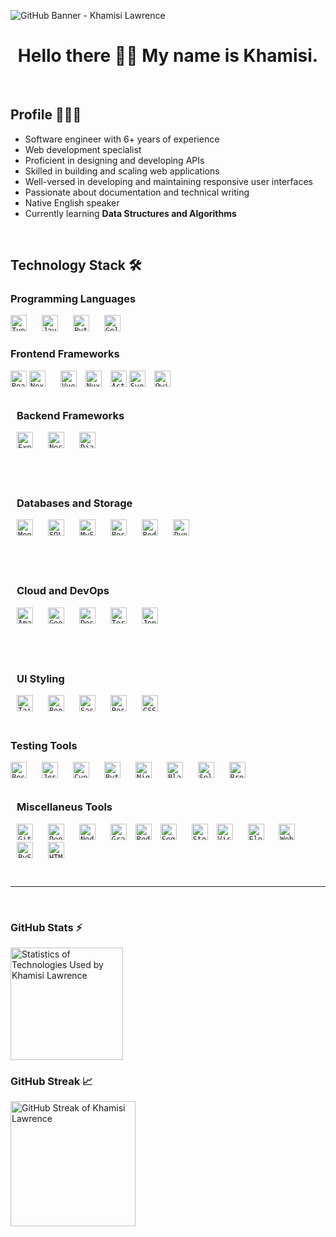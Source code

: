![GitHub Banner - Khamisi Lawrence](https://github.com/user-attachments/assets/d8145f42-393a-41ae-8210-79be32ad09d8)

<div align="center">
  <h1>
    Hello there 👋🏾 My name is Khamisi.
  </h1>
</div>

<br />

## Profile 👨🏾‍💻
- Software engineer with 6+ years of experience
- Web development specialist
- Proficient in designing and developing APIs
- Skilled in building and scaling web applications
- Well-versed in developing and maintaining responsive user interfaces
- Passionate about documentation and technical writing
- Native English speaker 
- Currently learning <b>Data Structures and Algorithms</b>

<br />

## Technology Stack 🛠️

<section>
  <h3>Programming Languages</h3>
  <code><a align="left" href="https://www.typescriptlang.org/" rel="nofollow noopener noreferrer" target="_blank" style="padding-right:10px;"><img alt="TypeScript" title="TypeScript" width="26px" src="https://cdn.jsdelivr.net/gh/devicons/devicon/icons/typescript/typescript-original.svg" style="padding-right:10px;" /></a></code>
  <code><a align="left" href="https://devdocs.io/javascript/" rel="nofollow noopener noreferrer" target="_blank" style="padding-right:10px;"><img alt="JavaScript" title="JavaScript" width="26px" src="https://cdn.jsdelivr.net/gh/devicons/devicon/icons/javascript/javascript-original.svg" style="padding-right:10px;" /></a></code>
  <code><a align="left" href="https://www.python.org/" rel="nofollow noopener noreferrer" target="_blank" style="padding-right:10px;"><img alt="Python" title="Python" width="26px" src="https://cdn.jsdelivr.net/gh/devicons/devicon@latest/icons/python/python-original.svg" style="padding-right:10px;" /></a></code>
  <code><a align="left" href="https://go.dev/" rel="nofollow noopener noreferrer" target="_blank" style="padding-right:10px;"><img alt="Golang" title="Golang" width="26px" src="https://cdn.jsdelivr.net/gh/devicons/devicon@latest/icons/go/go-original-wordmark.svg" style="padding-right:10px;" /></a></code>
</section>

<section>
  <h3>Frontend Frameworks</h3>
  <code><a align="left" href="https://react.dev/" rel="nofollow noopener noreferrer" target="_blank"><img alt="React" title="React" width="26px" src="https://cdn.jsdelivr.net/gh/devicons/devicon/icons/react/react-original.svg" /></a></code>
  <code><a align="left" href="https://nextjs.org/" rel="nofollow noopener noreferrer" target="_blank" style="padding-right:10px;"><img alt="Next.js" title="Next.js" width="26px" src="https://cdn.jsdelivr.net/gh/devicons/devicon@latest/icons/nextjs/nextjs-original.svg" style="padding-right:10px;" /></a></code>
  <code><a align="left" href="https://vuejs.org/" rel="nofollow noopener noreferrer" target="_blank" style="padding-right:10px;"><img alt="Vue" title="Vue" width="26px" src="https://cdn.jsdelivr.net/gh/devicons/devicon@latest/icons/vuejs/vuejs-original.svg" /></a></code>
  <code><a align="left" href="https://nuxt.com/" rel="nofollow noopener noreferrer" target="_blank" style="padding-right:10px;"><img alt="Nuxt.js" title="Nuxt.js" width="26px" src="https://cdn.jsdelivr.net/gh/devicons/devicon@latest/icons/nuxtjs/nuxtjs-original.svg" /></a></code>
  <code><a align="left" href="https://astro.build/" rel="nofollow noopener noreferrer" target="_blank"><img alt="Astro" title="Astro" width="26px" src="https://www.svgrepo.com/show/373446/astro.svg" /></a></code>
  <code><a align="left" href="https://svelte.dev/" rel="nofollow noopener noreferrer" target="_blank" style="padding-right:10px;"><img alt="Svelte" title="Svelte" width="26px" src="https://cdn.jsdelivr.net/gh/devicons/devicon/icons/svelte/svelte-original.svg" /></a></code>
  <code><a align="left" href="https://qwik.dev/docs/" rel="nofollow noopener noreferrer" target="_blank" style="padding-right:10px;"><img alt="Qwik" title="Qwik" width="26px" src="https://cdn.jsdelivr.net/gh/devicons/devicon@latest/icons/qwik/qwik-original.svg" /></a></code>
</section>

<section style="margin-bottom:2rem;padding:10px;">
  <h3>Backend Frameworks</h3>
  <code><a align="left" href="https://expressjs.com/" rel="nofollow noopener noreferrer" target="_blank" style="padding-right:10px;"><img alt="Express.js" title="Express" width="26px" src="https://cdn.jsdelivr.net/gh/devicons/devicon@latest/icons/express/express-original.svg" style="padding-right:10px;" /></a></code>
  <code><a align="left" href="https://nestjs.com/" rel="nofollow noopener noreferrer" target="_blank" style="padding-right:10px;"><img alt="Nest.js" title="Nest.js" width="26px" src="https://cdn.jsdelivr.net/gh/devicons/devicon@latest/icons/nestjs/nestjs-original.svg" style="padding-right:10px;" /></a></code>
  <code><a align="left" href="https://www.djangoproject.com/" rel="nofollow noopener noreferrer" target="_blank" style="padding-right:10px;"><img alt="Django" title="Django" width="26px" src="https://cdn.jsdelivr.net/gh/devicons/devicon@latest/icons/django/django-plain.svg" style="padding-right:10px;" /></a></code>
</section>

<section style="margin-bottom:2rem;padding:10px;">
  <h3>Databases and Storage</h3>
  <code><a align="left" href="https://www.mongodb.com/" rel="nofollow noopener noreferrer" target="_blank" style="padding-right:10px;"><img alt="MongoDB" title="MongoDB" width="26px" src="https://cdn.jsdelivr.net/gh/devicons/devicon@latest/icons/mongodb/mongodb-original.svg" style="padding-right:10px;" /></a></code>
     <code><a align="left" href="https://www.sqlite.org/" rel="nofollow noopener noreferrer" target="_blank" style="padding-right:10px;"><img alt="SQLite" title="SQLite" width="26px" src="https://cdn.jsdelivr.net/gh/devicons/devicon@latest/icons/sqlite/sqlite-original.svg" style="padding-right:10px;" /></a></code>
      <code><a align="left" href="https://www.mysql.com/" rel="nofollow noopener noreferrer" target="_blank" style="padding-right:10px;"><img alt="MySQL" title="MySQL" width="26px" src="https://cdn.jsdelivr.net/gh/devicons/devicon@latest/icons/mysql/mysql-original.svg" style="padding-right:10px;" /></a></code>
       <code><a align="left" href="https://www.postgresql.org/" rel="nofollow noopener noreferrer" target="_blank" style="padding-right:10px;"><img alt="PostgreSQL" title="PostgreSQL" width="26px" src="https://cdn.jsdelivr.net/gh/devicons/devicon@latest/icons/postgresql/postgresql-original.svg" style="padding-right:10px;" /></a></code>
       <code><a align="left" href="https://redis.io/" rel="nofollow noopener noreferrer" target="_blank" style="padding-right:10px;"><img alt="Redis" title="Redis" width="26px" src="https://cdn.jsdelivr.net/gh/devicons/devicon@latest/icons/redis/redis-original.svg" style="padding-right:10px;" /></a></code>
  <code><a align="left" href="https://aws.amazon.com/dynamodb/" rel="nofollow noopener noreferrer" target="_blank" style="padding-right:10px;"><img alt="DynamoDB" title="DynamoDB" width="26px" src="https://cdn.jsdelivr.net/gh/devicons/devicon@latest/icons/dynamodb/dynamodb-original.svg" style="padding-right:10px;" /></a></code>
</section>

<section style="margin-bottom:2rem;padding:10px;">
  <h3>Cloud and DevOps</h3>
  <code><a align="left" href="https://aws.amazon.com/" rel="nofollow noopener noreferrer" target="_blank" style="padding-right:10px;"><img alt="Amazon Web Services" title="Amazon Web Services" width="26px" src="https://cdn.jsdelivr.net/gh/devicons/devicon@latest/icons/amazonwebservices/amazonwebservices-plain-wordmark.svg" style="padding-right:10px;" /></a></code>
  <code><a align="left" href="https://cloud.google.com/" rel="nofollow noopener noreferrer" target="_blank" style="padding-right:10px;"><img alt="Google Cloud Platform" title="Google Cloud Platform" width="26px" src="https://cdn.jsdelivr.net/gh/devicons/devicon@latest/icons/googlecloud/googlecloud-original.svg" style="padding-right:10px;" /></a></code>
  <code><a align="left" href="https://www.docker.com/" rel="nofollow noopener noreferrer" target="_blank" style="padding-right:10px;"><img alt="Docker" title="Docker" width="26px" src="https://cdn.jsdelivr.net/gh/devicons/devicon@latest/icons/docker/docker-original.svg" style="padding-right:10px;" /></a></code>
  <code><a align="left" href="https://www.terraform.io/" rel="nofollow noopener noreferrer" target="_blank" style="padding-right:10px;"><img alt="Terraform" title="Terraform" width="26px" src="https://cdn.jsdelivr.net/gh/devicons/devicon@latest/icons/terraform/terraform-original.svg" style="padding-right:10px;" /></a></code>
  <code><a align="left" href="https://www.jenkins.io/" rel="nofollow noopener noreferrer" target="_blank" style="padding-right:10px;"><img alt="Jenkins" title="Jenkins" width="26px" src="https://cdn.jsdelivr.net/gh/devicons/devicon@latest/icons/jenkins/jenkins-original.svg" style="padding-right:10px;" /></a></code>
</section>

<section style="margin-bottom:2rem;padding:10px;">
  <h3>UI Styling</h3>
  <code><a align="left" href="https://tailwindcss.com/" rel="nofollow noopener noreferrer" target="_blank" style="padding-right:10px;"><img alt="Tailwind CSS" title="Tailwind CSS" width="26px" src="https://cdn.jsdelivr.net/gh/devicons/devicon@latest/icons/tailwindcss/tailwindcss-original.svg" style="padding-right:10px;" /></a></code>
  <code><a align="left" href="https://getbootstrap.com/" rel="nofollow noopener noreferrer" target="_blank" style="padding-right:10px;"><img alt="Bootstrap" title="Bootstrap" width="26px" src="https://cdn.jsdelivr.net/gh/devicons/devicon@latest/icons/bootstrap/bootstrap-original.svg" style="padding-right:10px;" /></a></code>
  <code><a align="left" href="https://sass-lang.com/" rel="nofollow noopener noreferrer" target="_blank" style="padding-right:10px;"><img alt="Sass" title="Sass" width="26px" src="https://cdn.jsdelivr.net/gh/devicons/devicon/icons/sass/sass-original.svg" style="padding-right:10px;" /></a></code>
  <code><a align="left" href="https://postcss.org/" rel="nofollow noopener noreferrer" target="_blank" style="padding-right:10px;"><img alt="PostCSS" title="PostCSS" width="26px" src="https://cdn.jsdelivr.net/gh/devicons/devicon@latest/icons/postcss/postcss-original.svg" style="padding-right:10px;" /></a></code>
  <code><a align="left" href="https://devdocs.io/css/" rel="nofollow noopener noreferrer" target="_blank" style="padding-right:10px;"><img alt="CSS3" title="CSS" width="26px" src="https://cdn.jsdelivr.net/gh/devicons/devicon/icons/css3/css3-original.svg" style="padding-right:10px;" /></a></code>
</section>

<section>
  <h3>Testing Tools</h3>
  <code><a align="left" href="https://www.postman.com/" rel="nofollow noopener noreferrer" target="_blank" style="padding-right:10px;"><img alt="Postman" title="Postman" width="26px" src="https://cdn.jsdelivr.net/gh/devicons/devicon@latest/icons/postman/postman-original.svg" style="padding-right:10px;" /></a></code>
  <code><a align="left" href="https://jestjs.io/" rel="nofollow noopener noreferrer" target="_blank" style="padding-right:10px;"><img alt="Jest" title="Jest" width="26px" src="https://cdn.jsdelivr.net/gh/devicons/devicon@latest/icons/jest/jest-plain.svg" style="padding-right:10px;" /></a></code>
  <code><a align="left" href="https://www.cypress.io/" rel="nofollow noopener noreferrer" target="_blank" style="padding-right:10px;"><img alt="Cypress" title="Cypress" width="26px" src="https://cdn.jsdelivr.net/gh/devicons/devicon@latest/icons/cypressio/cypressio-original.svg" style="padding-right:10px;" /></a></code>
  <code><a align="left" href="https://docs.pytest.org/" rel="nofollow noopener noreferrer" target="_blank" style="padding-right:10px;"><img alt="Pytest" title="Pytest" width="26px" src="https://cdn.jsdelivr.net/gh/devicons/devicon@latest/icons/pytest/pytest-original.svg" style="padding-right:10px;" /></a></code>
  <code><a align="left" href="https://nightwatchjs.org/" rel="nofollow noopener noreferrer" target="_blank" style="padding-right:10px;"><img alt="Nightwatch.js" title="Nightwatch.js" width="26px" src="https://www.svgrepo.com/show/354114/nightwatch.svg" style="padding-right:10px;" /></a></code>
  <code><a align="left" href="https://playwright.dev/" rel="nofollow noopener noreferrer" target="_blank" style="padding-right:10px;"><img alt="Playwright" title="Playwright" width="26px" src="https://cdn.jsdelivr.net/gh/devicons/devicon@latest/icons/playwright/playwright-original.svg" style="padding-right:10px;" /></a></code>
  <code><a align="left" href="https://www.selenium.dev/" rel="nofollow noopener noreferrer" target="_blank" style="padding-right:10px;"><img alt="Selenium" title="Selenium" width="26px" src="https://cdn.jsdelivr.net/gh/devicons/devicon@latest/icons/selenium/selenium-original.svg" style="padding-right:10px;" /></a></code>
  <code><a align="left" href="https://www.browserstack.com/" rel="nofollow noopener noreferrer" target="_blank" style="padding-right:10px;"><img alt="BrowserStack" title="BrowserStack" width="26px" src="https://cdn.jsdelivr.net/gh/devicons/devicon@latest/icons/browserstack/browserstack-original.svg" style="padding-right:10px;" /></a></code>
</section>

<section style="margin-bottom:2rem;padding:10px;">
  <h3>Miscellaneus Tools</h3>
  <code><a align="left" href="https://git-scm.com/" rel="nofollow noopener noreferrer" target="_blank" style="padding-right:10px;"><img alt="Git" title="Git" width="26px" src="https://cdn.jsdelivr.net/gh/devicons/devicon/icons/git/git-original.svg" style="padding-right:10px;" /></a></code>
  <code><a align="left" href="https://deno.com/" rel="nofollow noopener noreferrer" target="_blank" style="padding-right:10px;"><img alt="Deno" title="Deno" width="26px" src="https://cdn.jsdelivr.net/gh/devicons/devicon@latest/icons/denojs/denojs-original.svg" style="padding-right:10px;" /></a></code>
  <code><a align="left" href="https://nodejs.org/en" rel="nofollow noopener noreferrer" target="_blank" style="padding-right:10px;"><img alt="Node.js" title="Node.js" width="26px" src="https://cdn.jsdelivr.net/gh/devicons/devicon/icons/nodejs/nodejs-original.svg" style="padding-right:10px;" /></a></code>
  <code><a align="left" href="https://graphql.org/" rel="nofollow noopener noreferrer" target="_blank" style="padding-right:10px;"><img alt="GraphQL" title="GraphQL" width="26px" src="https://cdn.jsdelivr.net/gh/devicons/devicon@latest/icons/graphql/graphql-plain.svg" /></a></code>
  <code><a align="left" href="https://redux.js.org/" rel="nofollow noopener noreferrer" target="_blank" style="padding-right:10px;"><img alt="Redux" title="Redux" width="26px" src="https://cdn.jsdelivr.net/gh/devicons/devicon/icons/redux/redux-original.svg" /></a></code>
  <code><a align="left" href="https://sequelize.org/" rel="nofollow noopener noreferrer" target="_blank" style="padding-right:10px;"><img alt="Sequelize" title="Sequelize" width="26px" src="https://cdn.jsdelivr.net/gh/devicons/devicon@latest/icons/sequelize/sequelize-original.svg" style="padding-right:10px;" /></a></code>
  <code><a align="left" href="https://storybook.js.org/" rel="nofollow noopener noreferrer" target="_blank" style="padding-right:10px;"><img alt="Storybook" title="Storybook" width="26px" src="https://cdn.jsdelivr.net/gh/devicons/devicon@latest/icons/storybook/storybook-original.svg" /></a></code>
  <code><a align="left" href="https://code.visualstudio.com/" rel="nofollow noopener noreferrer" target="_blank" style="padding-right:10px;"><img alt="Visual Studio Code" title="Visual Studio Code" width="26px" src="https://cdn.jsdelivr.net/gh/devicons/devicon/icons/vscode/vscode-original.svg" style="padding-right:10px;" /></a></code>
  <code><a align="left" href="https://www.electronjs.org/" rel="nofollow noopener noreferrer" target="_blank" style="padding-right:10px;"><img alt="Electron" title="Electron" width="26px" src="https://www.electronjs.org/assets/img/logo.svg" style="padding-right:10px;" /></a></code>
  <code><a align="left" href="https://webassembly.org/" rel="nofollow noopener noreferrer" target="_blank" style="padding-right:10px;"><img alt="WebAssembly" title="WASM" width="26px" src="https://cdn.jsdelivr.net/gh/devicons/devicon@latest/icons/wasm/wasm-original.svg" style="padding-right:10px;" /></a></code>
  <code><a align="left" href="https://pyscript.net/" rel="nofollow noopener noreferrer" target="_blank" style="padding-right:10px;"><img alt="PyScript" title="PyScript" width="26px" src="https://cdn.jsdelivr.net/gh/devicons/devicon@latest/icons/pyscript/pyscript-original-wordmark.svg" style="padding-right:10px;" /></a></code>
  <code><a align="left" href="https://devdocs.io/html/" rel="nofollow noopener noreferrer" target="_blank" style="padding-right:10px;"><img alt="HTML5" title="HTML" width="26px" src="https://cdn.jsdelivr.net/gh/devicons/devicon/icons/html5/html5-original.svg" style="padding-right:10px;" /></a></code>
</section>

<hr>

<br />

### GitHub Stats ⚡ 

<a href="https://github.com/khamisilawrence">
  <img alt="Statistics of Technologies Used by Khamisi Lawrence" height="180em" src="https://github-readme-stats.vercel.app/api/top-langs/?username=khamisilawrence&show_icons=true&hide_border=false&theme=vision-friendly-dark&layout=compact&langs_count=8" />
</a>

<!-- <img alt="Statistics of Technologies Used by Khamisi Lawrence" height="245em" style="margin:0.5rem" src="https://github-readme-stats.vercel.app/api/top-langs/?username=khamisilawrence&title_color=FFBF00&text_color=C0C0C0&icon_color=4AB197&bg_color=121212" /> -->

<br />

### GitHub Streak 📈 

<a href="https://github.com/khamisilawrence">
  <img alt="GitHub Streak of Khamisi Lawrence" height="200em" src="http://github-readme-streak-stats.herokuapp.com?user=khamisilawrence&theme=dark&background=000000" />
</a>


